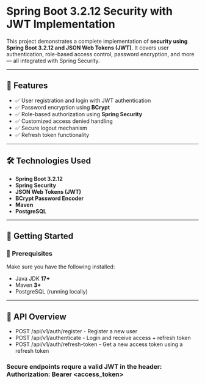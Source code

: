 # Spring Boot 3.2.12 Security with JWT Implementation 

This project demonstrates a complete implementation of **security using Spring Boot 3.2.12 and JSON Web Tokens (JWT)**. It covers user authentication, role-based access control, password encryption, and more — all integrated with Spring Security.
___

## 🔐 Features

- ✅ User registration and login with JWT authentication
- ✅ Password encryption using **BCrypt**
- ✅ Role-based authorization using **Spring Security**
- ✅ Customized access denied handling
- ✅ Secure logout mechanism
- ✅ Refresh token functionality

---

## 🛠️ Technologies Used

- **Spring Boot 3.2.12**
- **Spring Security**
- **JSON Web Tokens (JWT)**
- **BCrypt Password Encoder**
- **Maven**
- **PostgreSQL**

---

## 🚀 Getting Started

### 🔧 Prerequisites

Make sure you have the following installed:

- Java JDK **17+**
- Maven **3+**
- PostgreSQL (running locally)

---

## 🧪 API Overview

- POST /api/v1/auth/register - Register a new user
- POST /api/v1/authenticate - Login and receive access + refresh token
- POST /api/v1/auth/refresh-token - Get a new access token using a refresh token

### Secure endpoints requre a valid JWT in the header: Authorization: Bearer <access_token>






